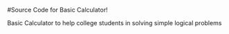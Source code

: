 #Source Code for Basic Calculator!

Basic Calculator to help college students in solving simple logical problems
